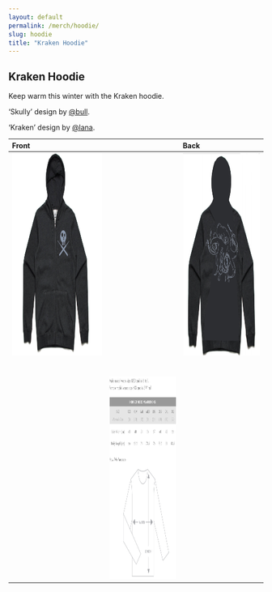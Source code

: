 ```yaml
---
layout: default
permalink: /merch/hoodie/
slug: hoodie
title: "Kraken Hoodie"
---
```


## Kraken Hoodie

Keep warm this winter with the Kraken hoodie.

‘Skully’ design by [@bull](https://twitter.com/robertwinkel).

‘Kraken’ design by [@lana](https://twitter.com/AlannahGuo).

| Front | | Back |
| :------------- | :------------- | :------------- |
| <img src="/images/merch/hoodie_front.png" alt="Front of the Kraken hoodie" height="400" /> | | <img src="/images/merch/hoodie_back.png" alt="Back of the Kraken hoodie" height="400" /> |
| | <br /> <br /> <img src="/images/merch/hoodie_sizing.jpg" alt="Hoodie sizing information" height="400" /> | |
